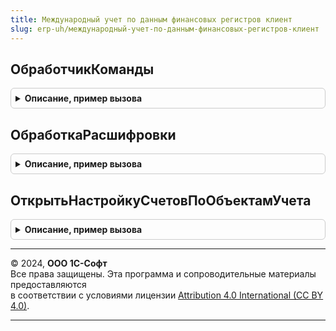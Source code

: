 ```yaml
---
title: Международный учет по данным финансовых регистров клиент
slug: erp-uh/международный-учет-по-данным-финансовых-регистров-клиент
---
```



## ОбработчикКоманды
<details style="margin: 1em 0; padding: 0.5em; border: 1px solid #ccc; border-radius: 6px;">

<summary style="font-weight: bold; cursor: pointer;">Описание, пример вызова</summary>

```bsl

// Обработчик команд, добавленных динамически.
//
// (См. ОтчетыКлиентПереопределяемый.ОбработчикКоманды).
//
Процедура ОбработчикКоманды(ЭтаФорма, Команда, Результат) Экспорт
```

Пример вызова
```bsl
МеждународныйУчетПоДаннымФинансовыхРегистровКлиент.ОбработчикКоманды(ЭтаФорма, Команда, Результат) 
```
</details>

## ОбработкаРасшифровки
<details style="margin: 1em 0; padding: 0.5em; border: 1px solid #ccc; border-radius: 6px;">

<summary style="font-weight: bold; cursor: pointer;">Описание, пример вызова</summary>

```bsl

// Обработчик расшифровки табличного документа формы отчета.
//
// (См. ОтчетыКлиентПереопределяемый.ОбработкаРасшифровки).
//
Процедура ОбработкаРасшифровки(ЭтаФорма, Элемент, Расшифровка, СтандартнаяОбработка) Экспорт
```

Пример вызова
```bsl
МеждународныйУчетПоДаннымФинансовыхРегистровКлиент.ОбработкаРасшифровки(ЭтаФорма, Элемент, Расшифровка, СтандартнаяОбработка) 
```
</details>

## ОткрытьНастройкуСчетовПоОбъектамУчета
<details style="margin: 1em 0; padding: 0.5em; border: 1px solid #ccc; border-radius: 6px;">

<summary style="font-weight: bold; cursor: pointer;">Описание, пример вызова</summary>

```bsl

// Открывает форму настройки счетов по объектам учета.
//
// Параметры:
// 	ПараметрыФормы - См. МеждународныйУчетКлиент.ПараметрыОткрытияФормНастройкиПроводок
// 	ФормаВладелец - ФормаКлиентскогоПриложения - Владелец формы настройки.
// 	ОбъектУчета - ПеречислениеСсылка.ОбъектыФинансовогоУчета - Объект учета, на которого необходимо выполнить настройку
// 	ОбъектНастройки - Произвольный - Объект настройки
//
Процедура ОткрытьНастройкуСчетовПоОбъектамУчета(ПараметрыФормы, ФормаВладелец, ОбъектУчета = Неопределено, ОбъектНастройки = Неопределено) Экспорт
```

Пример вызова
```bsl
МеждународныйУчетПоДаннымФинансовыхРегистровКлиент.ОткрытьНастройкуСчетовПоОбъектамУчета(ПараметрыФормы, ФормаВладелец, ОбъектУчета, ОбъектНастройки);
```
</details>

---

© 2024, **ООО 1С-Софт**  
Все права защищены. Эта программа и сопроводительные материалы предоставляются  
в соответствии с условиями лицензии [Attribution 4.0 International (CC BY 4.0)](https://creativecommons.org/licenses/by/4.0/legalcode).

---
